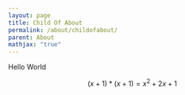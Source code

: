 ```yaml
---
layout: page
title: Child Of About
permalink: /about/childofabout/
parent: About
mathjax: "true"
---
```


Hello World

$$(x+1)*(x+1)=x^2+2x+1$$